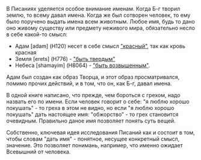 В Писаниях уделяется особое внимание именам. Когда Б-г творил землю, то всему давал имена. Когда же был сотворен человек, то ему было поручено выдать имена всем животным. Любое имя, будь то дано оно живому существу или предмету неживого мира, обязательно несло в себе какой-то смысл:

- Адам [adam] (H120) несет в себе смысл ["красный"](https://biblehub.com/hebrew/120.htm), так как кровь красная
- Земля [erets] (H776) - ["быть твердым"](https://biblehub.com/hebrew/776.htm)
- Небеса [shamayim] (H8064) - ["быть возвышенным"](https://biblehub.com/hebrew/8064.htm).

Адам был создан как образ Творца, и этот образ просматривался, помимо прочих действий, и в том, что он, как Б-г, давал имена.

В одной книге написано, что прежде, чем бороться с грехом, надо назвать его по имени. Если человек говорит о себе: "я люблю хорошо покушать" - то греха в этом не видно, но если "я люблю хорошо покушать" дать настоящее имя: "обжорство" - то грех становится очевидным. Правильно даное имя позволяет понять суть вещей.

Собственно, ключевая идея исследования Писаний как и состоит в том, чтобы словам "дать имя" - понятное, несущее конкретный смысл, значение. Это позволяет понимань, например, что именно ожидает Всевышний от человека.
